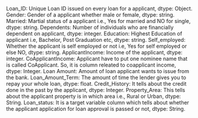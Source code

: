 Loan_ID: Unique Loan ID issued on every loan for a applicant, dtype: Object.
Gender: Gender of a applicant whether male or female, dtype: string.
Married: Martial status of a applicant i.e., Yes for married and NO for single, dtype: string.
Dependents: Number of individuals who are financially dependent on applicant, dtype: integer.
Education: Highest Education of applicant i.e, Bachelor, Post Graduation etc, dtype: string.
Self_employed: Whether the applicant is self employed or not i.e, Yes for self employed or else NO, dtype: string.
ApplicantIncome: Income of the applicant, dtype: integer.
CoApplicantIncome: Applicant have to put one nominee name that is called CoApplicant. So, it is column releated to coapplicant income, dtype: Integer.
Loan Amount: Amount of loan applicant wants to issue from the bank.
Loan_Amount_Term: The amount of time the lender gives you to repay your whole loan, dtype: float.
Credit_History: It tells about the credit done in the past by the applicant, dtype: Integer.
Property_Area: This tells about the applicant property is in which area i.e., Rural or Urban, dtype: String.
Loan_status: It is a target variable column which tells about whether the applicant application for loan approval is passed or not, dtype: String.
